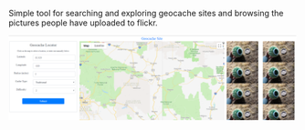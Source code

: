 Simple tool for searching and exploring geocache sites and browsing the pictures people have uploaded to flickr.

![Geocache-Site Preview](https://raw.githubusercontent.com/northkevin/geocache-site/deploy-0.0.4/geocache-site.PNG)